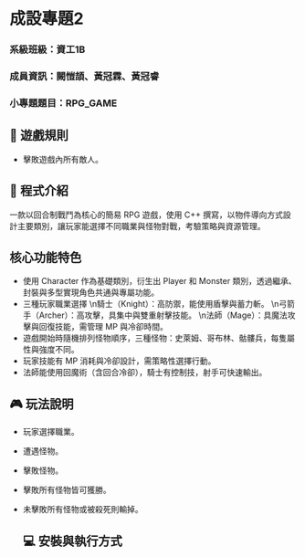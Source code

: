 # 成設專題2
  
### 系級班級：資工1B  
### 成員資訊：闕愷頡、黃冠霖、黃冠睿
### 小專題題目：RPG_GAME

## 📜 遊戲規則
- 擊敗遊戲內所有敵人。

## 🧠 程式介紹
一款以回合制戰鬥為核心的簡易 RPG 遊戲，使用 C++ 撰寫，以物件導向方式設計主要類別，讓玩家能選擇不同職業與怪物對戰，考驗策略與資源管理。
## 核心功能特色
- 使用 Character 作為基礎類別，衍生出 Player 和 Monster 類別，透過繼承、封裝與多型實現角色共通與專屬功能。
- 三種玩家職業選擇
\n騎士（Knight）：高防禦，能使用盾擊與蓄力斬。
\n弓箭手（Archer）：高攻擊，具集中與雙重射擊技能。
\n法師（Mage）：具魔法攻擊與回復技能，需管理 MP 與冷卻時間。
- 遊戲開始時隨機排列怪物順序，三種怪物：史萊姆、哥布林、骷髏兵，每隻屬性與強度不同。
- 玩家技能有 MP 消耗與冷卻設計，需策略性選擇行動。
- 法師能使用回魔術（含回合冷卻），騎士有控制技，射手可快速輸出。


## 🎮 玩法說明
- 玩家選擇職業。
- 遭遇怪物。
- 擊敗怪物。
- 擊敗所有怪物皆可獲勝。
- 未擊敗所有怪物或被殺死則輸掉。

  ## 💻 安裝與執行方式
  
